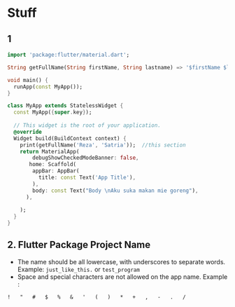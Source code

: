 # Stuff


## 1
```dart
import 'package:flutter/material.dart';

String getFullName(String firstName, String lastname) => '$firstName $lastname'; //this section

void main() {
  runApp(const MyApp());
}

class MyApp extends StatelessWidget {
  const MyApp({super.key});
  
  // This widget is the root of your application.
  @override
  Widget build(BuildContext context) {
    print(getFullName('Reza', 'Satria'));  //this section
    return MaterialApp(
        debugShowCheckedModeBanner: false,
       home: Scaffold(
        appBar: AppBar( 
          title: const Text('App Title'),
        ),
        body: const Text("Body \nAku suka makan mie goreng"),
      ),
       
    );
  }
}
```

## 2. Flutter Package Project Name

- The name should be all lowercase, with underscores to separate words.
  Example:
```just_like_this.``` or ```test_program```
- Space and special characters are not allowed on the app name.
 Example : 
 ```	
!	"	#	$	%	&	'	(	)	*	+	,	‑	.	/
 ```
 
